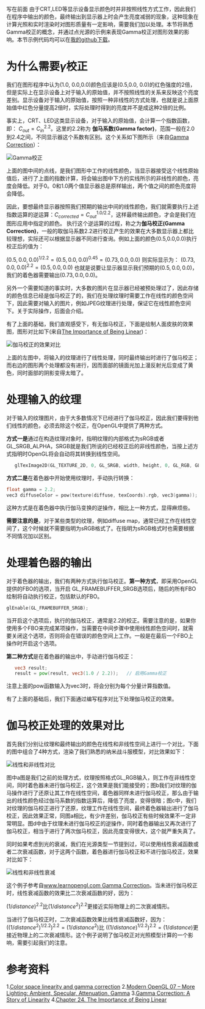 写在前面
   由于CRT,LED等显示设备显示颜色时并非按照线性方式工作，因此我们在程序中输出的颜色，最终输出到显示器上时会产生亮度减弱的现象，这种现象在计算光照和实时渲染时对图形质量有一定影响，需要我们加以处理。本节将熟悉Gamma校正的概念，并通过点光源的示例来表现Gamma校正对图形效果的影响。本节示例代码均可以在[我的github下载](https://github.com/wangdingqiao/noteForOpenGL/tree/master/gammaCorrection)。


# 为什么需要$\gamma$校正

我们在图形程序中认为(1.0, 0.0,0.0)颜色应该是(0.5,0.0, 0.0)的红色强度的2倍，但是实际上在显示设备上对于输入的原始值，并不按照线性的关系来反映这个亮度差别。显示设备对于输入的原始值，按照一种非线性的方式处理，也就是说上面原始值中红色分量提高2倍时，实际处理时得到的亮度并不是成这种2倍的比例。

事实上，CRT、LED这类显示设备，对于输入的原始值，会计算一个指数函数，即： $C_{out} = C_{in}^{2.2}$。这里的2.2称为 **伽马系数(Gamma factor)**，范围一般在2.0到2.4之间，不同显示器这个系数有区别。这个关系如下图所示（来自[Gamma Correction](http://www.tomdalling.com/blog/modern-opengl/07-more-lighting-ambient-specular-attenuation-gamma/)）：

![Gamma校正](http://img.blog.csdn.net/20161030202703009)

上面的图中间的点线，是我们图形中工作的线性颜色，当显示器接受这个线性原始值后，进行了上面的指数计算，将会输出图中下方的实线所示的非线性的颜色，亮度会降低。对于0。0和1.0两个值显示器总是原样输出，两个值之间的颜色亮度将会降低。

因此，要想最终显示器按照我们预期的输出中间的线性颜色，我们就需要执行上述指数运算的逆运算：$C_{corrected}= C_{out}^{1.0/2.2}$，这样最终输出颜色，才会是我们在图形应用中指定的颜色。 执行这个逆运算的过程，称之为**伽马校正(Gamma Correction)**，一般的取伽马系数2.2进行校正产生的效果在大多数显示器上都比较理想，实际还可以根据显示器不同进行查询。例如上面的颜色(0.5,0.0,0.0)执行校正后的值为：

$(0.5, 0.0, 0.0)^{1/2.2} = (0.5, 0.0, 0.0)^{0.45} = (0.73, 0.0, 0.0)$
则实际显示为：
$(0.73,0.0,0.0)^{2.2}=(0.5,0.0,0.0)$
也就是说要让显示器显示我们预期的$(0.5,0.0,0.0)$，我们的着色器需要输出$(0.73,0.0,0.0)$。

另外一个需要知道的事实时，大多数的图片在显示器已经被预处理过了，因此存储的颜色信息已经是伽马校正了的，我们在处理纹理时需要工作在线性的颜色空间下，因此需要对输入的图片，例如JPEG纹理进行处理，保证它在线性颜色空间下。关于实际操作，后面会介绍。

有了上面的基础，我们直观感受下，有无伽马校正，下面是绘制人面皮肤的效果图，图形对比如下(来自[The Importance of Being Linear](http://http.developer.nvidia.com/GPUGems3/gpugems3_ch24.html))：

![伽马校正的效果对比](http://img.blog.csdn.net/20161030203802212)

上面的左图中，将输入的纹理进行了线性处理，同时最终输出时进行了伽马校正；而右边的图形两个处理都没有进行，因而面部的镜面光加上漫反射光后变成了黄色，同时面部的阴影变得太暗了。


# 处理输入的纹理

对于输入的纹理图片，由于大多数情况下已经进行了伽马校正，因此我们要得到他们线性的颜色，必须去除这个校正，在OpenGL中提供了两种方式。

**方式一是**通过在构造纹理对象时，指明纹理的内部格式为sRGB或者GL_SRGB_ALPHA，SRGB就是我们所说的已经校正后的非线性颜色，当按上述方式指明时OpenGL将会自动将其转换到线性空间。

```cpp
   glTexImage2D(GL_TEXTURE_2D, 0, GL_SRGB, width, height, 0, GL_RGB, GL_UNSIGNED_BYTE, image); 
```
**方式二是**在着色器中开始使用纹理时，手动执行转换：

```cpp
float gamma = 2.2;
vec3 diffuseColor = pow(texture(diffuse, texCoords).rgb, vec3(gamma));
```
这种方式是在着色器中执行伽马变换的逆操作，相比上一种方式，显得麻烦些。


**需要注意的是**，对于某些类型的纹理，例如diffuse map，通常已经工作在线性空间了，这个时候就不需要指明为sRGB格式了。在指明为sRGB格式时也需要根据不同情况加以区别。


# 处理着色器的输出
对于着色器的输出，我们有两种方式执行伽马校正。**第一种方式**，即采用OpenGL提供的FBO的选项，当开启 GL_FRAMEBUFFER_SRGB选项后，随后的所有FBO绘制将自动执行校正，包括默认的FBO。

```cpp
glEnable(GL_FRAMEBUFFER_SRGB); 
```
当开启这个选项后，执行的伽马校正，通常是2.2的校正。需要注意的是，如果你使用多个FBO来完成某项操作，当需要在中间步骤中使用线性颜色空间时，就需要关闭这个选项，否则将会在错误的颜色空间上工作。一般是在最后一个FBO上操作时开启这个选项。

**第二种方式**是在着色器的输出中，手动进行伽马校正：

```glsl
   vec3 result;
   result = pow(result, vec3(1.0 / 2.2));	// 启用Gamma校正
```
注意上面的pow函数输入为vec3时，将会分别为每个分量计算指数值。

有了上面的基础后，我们下面通过编写程序对比下处理伽马校正的效果。

# 伽马校正处理的效果对比

首先我们分别让纹理和最终输出的颜色在线性和非线性空间上进行一个对比，下面的图中组合了4种方式，渲染了我们熟悉的纳米战斗服模型，对比效果如下：

![线性和非线性对比](http://img.blog.csdn.net/20161030211057020)

图中a图是我们之前的处理方式，纹理按照格式GL_RGB输入，则工作在非线性空间，同时着色器未进行伽马校正，这个效果是我们能接受的；图b我们对纹理的伽马操作进行了还原让其工作在线性空间，着色器同样未进行伽马校正，那么由于输出的线性颜色经过伽马系数的指数运算后，降低了亮度，变得很暗；图c中，我们对纹理的伽马校正进行了还原，纹理工作在线性空间，最终着色器输出进行了伽马校正，因此效果正常，同图a相比，有少许差别，伽马校正有些时候效果不一定非常明显。图d中由于纹理未进行伽马校正的逆操作，同时着色器输出又再次进行了伽马校正，相当于进行了两次伽马校正，因此亮度变得很大，这个就严重失真了。


同时如果考虑到光的衰减，我们在光源类型一节提到过，可以使用线性衰减函数或者二次衰减函数，对于这两个函数，着色器进行伽马校正和不进行伽马校正，效果对比如下：

![线性和非线性衰减](http://img.blog.csdn.net/20161030211812564)

这个例子参考自[www.learnopengl.com Gamma Correction](http://www.learnopengl.com/#!Advanced-Lighting/Gamma-Correction)。当未进行伽马校正时，线性衰减函数的效果比二次衰减函数的好，因为：

$(1/distance)^{2.2}$比$(1/{distance^2})^{2.2}$更接近实际物理上的二次衰减情形。

当进行了伽马校正时，二次衰减函数效果比线性衰减函数好，因为：
$((1/{distance^2})^{1/2.2})^{2.2}=(1/{distance^2})$比
$((1/distance)^{1/2.2})^{2.2}=(1/distance)$更接近物理上的二次衰减情形。这个例子说明了伽马校正对光照模型计算的一个影响，需要引起我们的注意。


# 参考资料
1.[Color space linearity and gamma correction](https://codelab.wordpress.com/2012/10/26/color-space-linearity-and-gamma-correction/)
2.[Modern OpenGL 07 – More Lighting: Ambient, Specular, Attenuation, Gamma](http://www.tomdalling.com/blog/modern-opengl/07-more-lighting-ambient-specular-attenuation-gamma/)
3.[Gamma Correction: A Story of Linearity](http://www.geeks3d.com/20101001/tutorial-gamma-correction-a-story-of-linearity/)
4.[Chapter 24. The Importance of Being Linear](http://http.developer.nvidia.com/GPUGems3/gpugems3_ch24.html)